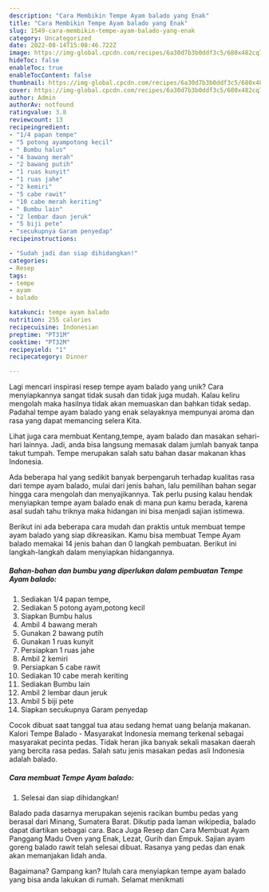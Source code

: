 ```yaml
---
description: "Cara Membikin Tempe Ayam balado yang Enak"
title: "Cara Membikin Tempe Ayam balado yang Enak"
slug: 1549-cara-membikin-tempe-ayam-balado-yang-enak
category: Uncategorized
date: 2022-08-14T15:08:46.722Z
image: https://img-global.cpcdn.com/recipes/6a30d7b3b0ddf3c5/680x482cq70/tempe-ayam-balado-foto-resep-utama.jpg
hideToc: false
enableToc: true
enableTocContent: false
thumbnail: https://img-global.cpcdn.com/recipes/6a30d7b3b0ddf3c5/680x482cq70/tempe-ayam-balado-foto-resep-utama.jpg
cover: https://img-global.cpcdn.com/recipes/6a30d7b3b0ddf3c5/680x482cq70/tempe-ayam-balado-foto-resep-utama.jpg
author: Admin
authorAv: notfound
ratingvalue: 3.8
reviewcount: 13
recipeingredient:
- "1/4 papan tempe"
- "5 potong ayampotong kecil"
- " Bumbu halus"
- "4 bawang merah"
- "2 bawang putih"
- "1 ruas kunyit"
- "1 ruas jahe"
- "2 kemiri"
- "5 cabe rawit"
- "10 cabe merah keriting"
- " Bumbu lain"
- "2 lembar daun jeruk"
- "5 biji pete"
- "secukupnya Garam penyedap"
recipeinstructions:

- "Sudah jadi dan siap dihidangkan!"
categories:
- Resep
tags:
- tempe
- ayam
- balado

katakunci: tempe ayam balado 
nutrition: 255 calories
recipecuisine: Indonesian
preptime: "PT31M"
cooktime: "PT32M"
recipeyield: "1"
recipecategory: Dinner

---
```





Lagi mencari inspirasi resep tempe ayam balado yang unik? Cara menyiapkannya sangat tidak susah dan tidak juga mudah. Kalau keliru mengolah maka hasilnya tidak akan memuaskan dan bahkan tidak sedap. Padahal tempe ayam balado yang enak selayaknya mempunyai aroma dan rasa yang dapat memancing selera Kita.





Lihat juga cara membuat Kentang,tempe, ayam balado dan masakan sehari-hari lainnya. Jadi, anda bisa langsung memasak dalam jumlah banyak tanpa takut tumpah. Tempe merupakan salah satu bahan dasar makanan khas Indonesia.

Ada beberapa hal yang sedikit banyak berpengaruh terhadap kualitas rasa dari tempe ayam balado, mulai dari jenis bahan, lalu pemilihan bahan segar hingga cara mengolah dan menyajikannya. Tak perlu pusing kalau hendak menyiapkan tempe ayam balado enak di mana pun kamu berada, karena asal sudah tahu triknya maka hidangan ini bisa menjadi sajian istimewa.






Berikut ini ada beberapa cara mudah dan praktis untuk membuat tempe ayam balado yang siap dikreasikan. Kamu bisa membuat Tempe Ayam balado memakai 14 jenis bahan dan 0 langkah pembuatan. Berikut ini langkah-langkah dalam menyiapkan hidangannya.

<!--inarticleads1-->

##### Bahan-bahan dan bumbu yang diperlukan dalam pembuatan Tempe Ayam balado:

1. Sediakan 1/4 papan tempe,
1. Sediakan 5 potong ayam,potong kecil
1. Siapkan  Bumbu halus
1. Ambil 4 bawang merah
1. Gunakan 2 bawang putih
1. Gunakan 1 ruas kunyit
1. Persiapkan 1 ruas jahe
1. Ambil 2 kemiri
1. Persiapkan 5 cabe rawit
1. Sediakan 10 cabe merah keriting
1. Sediakan  Bumbu lain
1. Ambil 2 lembar daun jeruk
1. Ambil 5 biji pete
1. Siapkan secukupnya Garam penyedap


Cocok dibuat saat tanggal tua atau sedang hemat uang belanja makanan. Kalori Tempe Balado - Masyarakat Indonesia memang terkenal sebagai masyarakat pecinta pedas. Tidak heran jika banyak sekali masakan daerah yang bercita rasa pedas. Salah satu jenis masakan pedas asli Indonesia adalah balado. 

<!--inarticleads2-->

##### Cara membuat Tempe Ayam balado:


1. Selesai dan siap dihidangkan!

Balado pada dasarnya merupakan sejenis racikan bumbu pedas yang berasal dari Minang, Sumatera Barat. Dikutip pada laman wikipedia, balado dapat diartikan sebagai cara. Baca Juga Resep dan Cara Membuat Ayam Panggang Madu Oven yang Enak, Lezat, Gurih dan Empuk. Sajian ayam goreng balado rawit telah selesai dibuat. Rasanya yang pedas dan enak akan memanjakan lidah anda. 

Bagaimana? Gampang kan? Itulah cara menyiapkan tempe ayam balado yang bisa anda lakukan di rumah. Selamat menikmati

